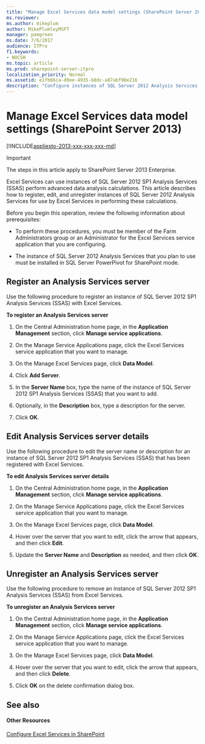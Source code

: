 ```yaml
---
title: "Manage Excel Services data model settings (SharePoint Server 2013)"
ms.reviewer: 
ms.author: mikeplum
author: MikePlumleyMSFT
manager: pamgreen
ms.date: 7/6/2017
audience: ITPro
f1.keywords:
- NOCSH
ms.topic: article
ms.prod: sharepoint-server-itpro
localization_priority: Normal
ms.assetid: e1fb66ca-d0ee-4935-b8dc-a87abf98e216
description: "Configure instances of SQL Server 2012 Analysis Services for Data Model functionality in Excel Services."
---
```


# Manage Excel Services data model settings (SharePoint Server 2013)

[!INCLUDE[appliesto-2013-xxx-xxx-xxx-md](../includes/appliesto-2013-xxx-xxx-xxx-md.md)]
  
> [!IMPORTANT]
> The steps in this article apply to SharePoint Server 2013 Enterprise. 
  
Excel Services can use instances of SQL Server 2012 SP1 Analysis Services (SSAS) perform advanced data analysis calculations. This article describes how to register, edit, and unregister instances of SQL Server 2012 Analysis Services for use by Excel Services in performing these calculations.
  
Before you begin this operation, review the following information about prerequisites:
  
- To perform these procedures, you must be member of the Farm Administrators group or an Administrator for the Excel Services service application that you are configuring.
    
- The instance of SQL Server 2012 Analysis Services that you plan to use must be installed in SQL Server PowerPivot for SharePoint mode.
    
    
## Register an Analysis Services server
<a name="proc1"> </a>

Use the following procedure to register an instance of SQL Server 2012 SP1 Analysis Services (SSAS) with Excel Services.
  
 **To register an Analysis Services server**
  
1. On the Central Administration home page, in the **Application Management** section, click **Manage service applications**.
    
2. On the Manage Service Applications page, click the Excel Services service application that you want to manage.
    
3. On the Manage Excel Services page, click **Data Model**.
    
4. Click **Add Server**.
    
5. In the **Server Name** box, type the name of the instance of SQL Server 2012 SP1 Analysis Services (SSAS) that you want to add. 
    
6. Optionally, in the **Description** box, type a description for the server. 
    
7. Click **OK**.
    
## Edit Analysis Services server details
<a name="proc2"> </a>

Use the following procedure to edit the server name or description for an instance of SQL Server 2012 SP1 Analysis Services (SSAS) that has been registered with Excel Services.
  
 **To edit Analysis Services server details**
  
1. On the Central Administration home page, in the **Application Management** section, click **Manage service applications**.
    
2. On the Manage Service Applications page, click the Excel Services service application that you want to manage.
    
3. On the Manage Excel Services page, click **Data Model**.
    
4. Hover over the server that you want to edit, click the arrow that appears, and then click **Edit**.
    
5. Update the **Server Name** and **Description** as needed, and then click **OK**.
    
## Unregister an Analysis Services server
<a name="proc3"> </a>

Use the following procedure to remove an instance of SQL Server 2012 SP1 Analysis Services (SSAS) from Excel Services.
  
 **To unregister an Analysis Services server**
  
1. On the Central Administration home page, in the **Application Management** section, click **Manage service applications**.
    
2. On the Manage Service Applications page, click the Excel Services service application that you want to manage.
    
3. On the Manage Excel Services page, click **Data Model**.
    
4. Hover over the server that you want to edit, click the arrow that appears, and then click **Delete**.
    
5. Click **OK** on the delete confirmation dialog box. 
    
## See also
<a name="proc3"> </a>

#### Other Resources

[Configure Excel Services in SharePoint](/SharePoint/administration/configure-excel-services)

